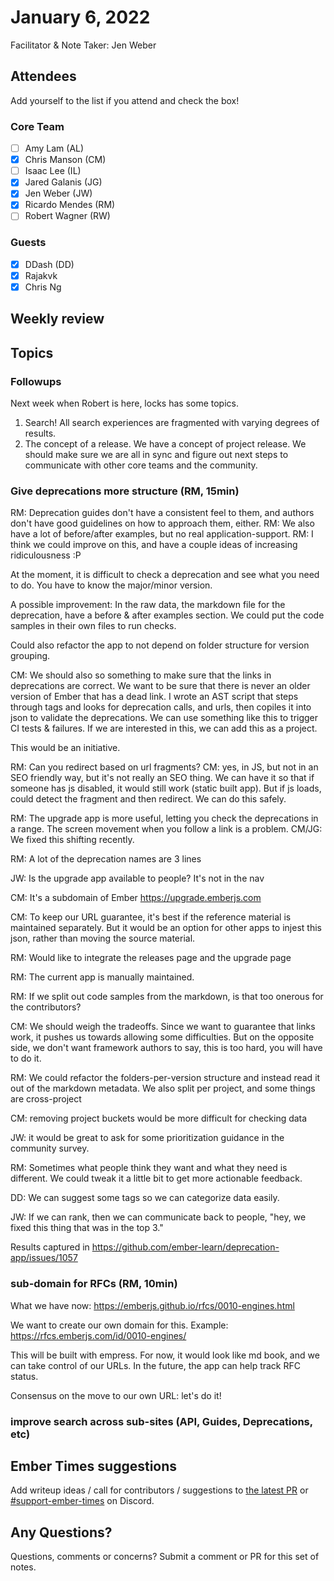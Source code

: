 # January 6, 2022

Facilitator & Note Taker: Jen Weber

## Attendees

Add yourself to the list if you attend and check the box!

### Core Team

- [ ] Amy Lam (AL)
- [x] Chris Manson (CM)
- [ ] Isaac Lee (IL)
- [x] Jared Galanis (JG)
- [x] Jen Weber (JW)
- [x] Ricardo Mendes (RM)
- [ ] Robert Wagner (RW)

### Guests

- [x] DDash (DD)
- [x] Rajakvk
- [x] Chris Ng

## Weekly review

## Topics

### Followups

Next week when Robert is here, locks has some topics.

1. Search! All search experiences are fragmented with varying degrees of results.
2. The concept of a release. We have a concept of project release. We should make
sure we are all in sync and figure out next steps to communicate with other
core teams and the community.

<!-- If you would like to add a topic to the agenda please add a suggestion to the PR using the following format: -->
<!-- ### Your topic (INITIALS, expected duration in minutes) -->
<!-- ### Your topic (INITIALS, expected duration in minutes) -->
<!-- ### Your topic (INITIALS, expected duration in minutes) -->
<!-- ### Your topic (INITIALS, expected duration in minutes) -->
<!-- ### Your topic (INITIALS, expected duration in minutes) -->
<!-- ### Your topic (INITIALS, expected duration in minutes) -->

### Give deprecations more structure (RM, 15min)

RM: Deprecation guides don't have a consistent feel to them, and authors don't have good guidelines on how to approach them, either.
RM: We also have a lot of before/after examples, but no real application-support.
RM: I think we could improve on this, and have a couple ideas of increasing ridiculousness :P

At the moment, it is difficult to check a deprecation and see what you need to do.
You have to know the major/minor version.

A possible improvement: In the raw data, the markdown file for the deprecation, have a before & after examples section. We could put the code samples in their own files to run
checks.

Could also refactor the app to not depend on folder structure for version grouping.

CM: We should also so something to make sure that the links in deprecations
are correct. We want to be sure that there is never an older version of Ember
that has a dead link. I wrote an AST script that steps through tags and
looks for deprecation calls, and urls, then copiles it into json to
validate the deprecations. We can use something like this to trigger CI
tests & failures. If we are interested in this, we can add this as a project.

This would be an initiative.

RM: Can you redirect based on url fragments?
CM: yes, in JS, but not in an SEO friendly way, but it's not really an SEO thing.
We can have it so that if someone has js disabled, it would still work
(static built app). But if js loads, could detect the fragment and then redirect.
We can do this safely.

RM: The upgrade app is more useful, letting you check the deprecations in a range.
The screen movement when you follow a link is a problem.
CM/JG: We fixed this shifting recently.

RM: A lot of the deprecation names are 3 lines

JW: Is the upgrade app available to people? It's not in the nav

CM: It's a subdomain of Ember https://upgrade.emberjs.com

CM: To keep our URL guarantee, it's best if the reference material is maintained
separately. But it would be an option for other apps to injest this json,
rather than moving the source material.

RM: Would like to integrate the releases page and the upgrade page

RM: The current app is manually maintained.

RM: If we split out code samples from the markdown, is that too onerous for 
the contributors?

CM: We should weigh the tradeoffs. Since we want to guarantee that links work,
it pushes us towards allowing some difficulties. But on the opposite side,
we don't want framework authors to say, this is too hard, you will have to do it.

RM: We could refactor the folders-per-version structure and instead read it
out of the markdown metadata. We also split per project, and some
things are cross-project

CM: removing project buckets would be more difficult for checking data

JW: it would be great to ask for some prioritization guidance in the
community survey.

RM: Sometimes what people think they want and what they need is different.
We could tweak it a little bit to get more actionable feedback.

DD: We can suggest some tags so we can categorize data easily.

JW: If we can rank, then we can communicate back to people, "hey,
we fixed this thing that was in the top 3."

Results captured in https://github.com/ember-learn/deprecation-app/issues/1057 

### sub-domain for RFCs (RM, 10min)

What we have now:
https://emberjs.github.io/rfcs/0010-engines.html

We want to create our own domain for this. Example:
https://rfcs.emberjs.com/id/0010-engines/

This will be built with empress. For now, it would look like md book,
and we can take control of our URLs. In the future, the app can help
track RFC status.

Consensus on the move to our own URL: let's do it!
### improve search across sub-sites (API, Guides, Deprecations, etc)


## Ember Times suggestions

Add writeup ideas / call for contributors / suggestions to [the latest PR](https://github.com/ember-learn/ember-blog/pulls?q=is%3Aopen+is%3Apr+label%3A%22%F0%9F%97%9E+embertimes%22%20or%20#support-ember-times) or [#support-ember-times](https://discordapp.com/channels/480462759797063690/485450546887786506) on Discord.

## Any Questions?

Questions, comments or concerns? Submit a comment or PR for this set of notes.
